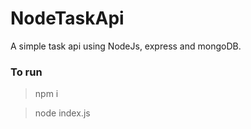 # NodeTaskApi
A simple task api using NodeJs, express and mongoDB.
### To run
> npm i

> node index.js

